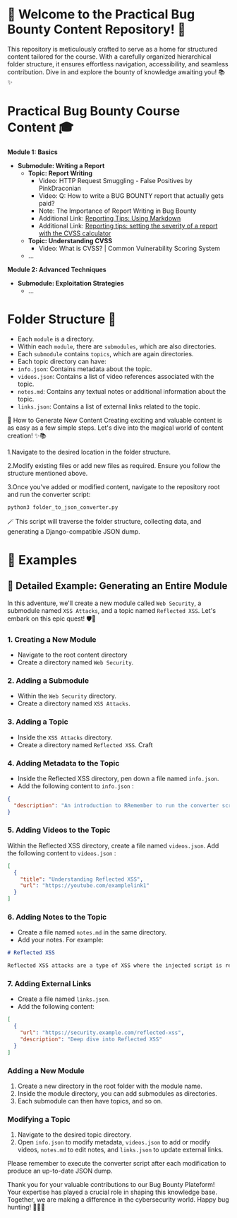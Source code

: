 # 🚀 Welcome to the Practical Bug Bounty Content Repository! 🐞

This repository is meticulously crafted to serve as a home for structured content tailored for the course. With a carefully organized hierarchical folder structure, it ensures effortless navigation, accessibility, and seamless contribution. Dive in and explore the bounty of knowledge awaiting you! 📚✨

# Practical Bug Bounty Course Content 🎓

**Module 1: Basics**
- **Submodule: Writing a Report**
  - **Topic: Report Writing**
    - Video: HTTP Request Smuggling - False Positives by PinkDraconian
    - Video: Q: How to write a BUG BOUNTY report that actually gets paid?
    - Note: The Importance of Report Writing in Bug Bounty
    - Additional Link: [Reporting Tips: Using Markdown](https://www.zerocopter.com/blog-en/reporting-tips-using-markdown-to-make-your-report-look-better)
    - Additional Link: [Reporting tips: setting the severity of a report with the CVSS calculator](https://www.zerocopter.com/blog-en/reporting-tips-setting-the-severity-of-a-report-with-the-cvss-calculator)
  - **Topic: Understanding CVSS**
    - Video: What is CVSS? | Common Vulnerability Scoring System
  - ...

**Module 2: Advanced Techniques**
- **Submodule: Exploitation Strategies**
  - ...

# Folder Structure 📂

- Each `module` is a directory.
- Within each `module`, there are `submodules`, which are also directories.
- Each `submodule` contains `topics`, which are again directories.
- Each topic directory can have:
 - `info.json`: Contains metadata about the topic.
 - `videos.json`: Contains a list of video references associated with the topic.
 - `notes.md`: Contains any textual notes or additional information about the topic.
 - `links.json`: Contains a list of external links related to the topic.



🌟 How to Generate New Content
Creating exciting and valuable content is as easy as a few simple steps. Let's dive into the magical world of content creation! ✨📚

1.Navigate to the desired location in the folder structure.

2.Modify existing files or add new files as required. Ensure you follow the structure mentioned above.

3.Once you've added or modified content, navigate to the repository root and run the converter script:

```python
python3 folder_to_json_converter.py
```

🪄 This script will traverse the folder structure, collecting data, and generating a Django-compatible JSON dump.

# 🌠 Examples
## 🚀 Detailed Example: Generating an Entire Module

In this adventure, we'll create a new module called `Web Security`, a submodule named `XSS Attacks`, and a topic named `Reflected XSS`. Let's embark on this epic quest! 🛡️🎯

### 1. Creating a New Module

- Navigate to the root content directory
- Create a directory named `Web Security`.

### 2. Adding a Submodule

- Within the `Web Security` directory.
- Create a directory named `XSS Attacks`.

### 3. Adding a Topic

- Inside the `XSS Attacks` directory.
- Create a directory named `Reflected XSS`.
Craft
### 4. Adding Metadata to the Topic

- Inside the Reflected XSS directory, pen down a file named `info.json`.
- Add the following content to `info.json` :
```json
{
  "description": "An introduction to RRemember to run the converter script after making changes to generate an updated JSON dump.eflected XSS attacks."
}
```

### 5. Adding Videos to the Topic

Within the Reflected XSS directory, create a file named `videos.json`.
Add the following content to `videos.json` :
```json
[
  {
    "title": "Understanding Reflected XSS",
    "url": "https://youtube.com/examplelink1"
  }
]
```

### 6. Adding Notes to the Topic

- Create a file named `notes.md` in the same directory.
- Add your notes. For example:

```md
# Reflected XSS

Reflected XSS attacks are a type of XSS where the injected script is reflected off a web server.
```
### 7. Adding External Links

- Create a file named `links.json`.
- Add the following content:

```json
[
  {
    "url": "https://security.example.com/reflected-xss",
    "description": "Deep dive into Reflected XSS"
  }
]
```

### Adding a New Module

1. Create a new directory in the root folder with the module name.
2. Inside the module directory, you can add submodules as directories.
3. Each submodule can then have topics, and so on.

### Modifying a Topic

1. Navigate to the desired topic directory.
2. Open `info.json` to modify metadata, `videos.json` to add or modify videos, `notes.md` to edit notes, and `links.json` to update external links.

Please remember to execute the converter script after each modification to produce an up-to-date JSON dump.

Thank you for your valuable contributions to our Bug Bounty Plateform! Your expertise has played a crucial role in shaping this knowledge base. Together, we are making a difference in the cybersecurity world. Happy bug hunting! 🌟🔐✨
